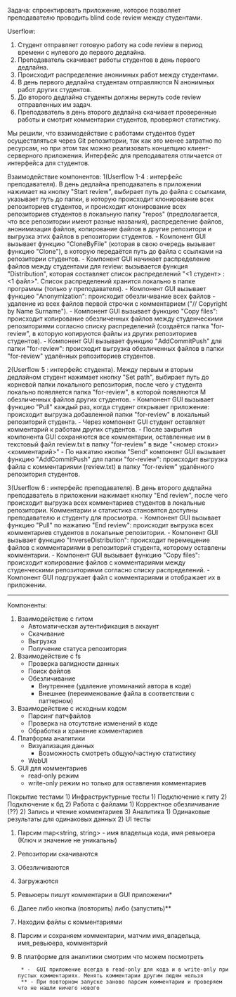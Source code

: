Задача: спроектировать приложение, которое позволяет преподавателю проводить blind code review между студентами.

Userflow:
1. Студент отправляет готовую работу на code review в период времени с нулевого до первого дедлайна.
2. Преподаватель скачивает работы студентов в день первого дедлайна.
3. Происходит распределение анонимных работ между студентами.
4. В день первого дедлайна студентам отправляются N анонимных работ других студентов.
5. До второго дедлайна студенты должны вернуть code review отправленных им задач.
6. Преподаватель в день второго дедлайна скачивает проверенные работы и смотрит комментарии студентов, проверяют статистику.

Мы решили, что взаимодействие с работами студентов будет осуществляться через Git репозитории, так как это менее затратно по ресурсам, но при этом так можно реализовать концепцию клиент-серверного приложения.
Интерфейс для преподавателя отличается от интерфейса для студентов.

Взаимодействие компонентов:
1(Userflow 1-4 : интерфейс преподавателя). В день дедлайна преподаватель в приложении нажимает на кнопку "Start review", выбирает путь до файла с ссылками, указывает путь до папки, в которую происходит клонирование всех репозиториев студентов, и происходит клонирование всех репозиториев студентов в локальную папку "repos" (предполагается, что все репозитории имеют разные названия), распределение файлов, анонимизация файлов, копирование файлов в другие репозитори и выгрузка этих файлов в репозитории студентов.
    - Компонент GUI вызывает функцию "CloneByFile" (которая в свою очередь вызывает функцию "Clone"), в которую передаётся путь до файла с ссылками на репозитории студентов.
    - Компонент GUI начинает распределение файлов между студентами для review: вызывается функция "Distribution", которая составляет список распределений "<1 студент> : <1 файл>". Список распределений хранится локально в папке программы (только у преподавателя).
    - Компонент GUI вызывает функцию "Anonymization": происходит обезличивание всех файлов - удаление из всех файлов первой строчки с комментарием ("// Copyright by Name Surname").
    - Компонент GUI вызывает функцию "Copy files": происходит копирование обезличенных файлов между студенческими репозиториями согласно списку распределений (создаётся папка "for-review", в которую копируются файлы из других репозиториев студентов).
    - Компонент GUI вызывает функцию "AddCommitPush" для папки "for-review": происходит выгрузка обезличенных файлов в папки "for-review" удалённых репозиториев студентов.

2(Userflow 5 : интерфейс студента). Между первым и вторым дедлайном студент нажимает кнопку "Set path", выбирает путь до корневой папки локального репозитория, после чего у студента локально появляется папка "for-review", в которой появляются M обезличенных файлов других студентов.
    - Компонент GUI вызывает функцию "Pull" каждый раз, когда студент открывает приложение: происходит выгрузка добавленной папки "for-review" в локальный репозиторий студента.
    - Через компонент GUI студент оставляет комментарий к работам других студентов.
    - После закрытия компонента GUI сохраняются все комментарии, оставленные им в текстовый файл review.txt в папку "for-review" в виде "<номер стоки> <комментарий>"
    - По нажатию кнопки "Send" компонент GUI вызывает функцию "AddCommitPush" для папки "for-review": происходит выгрузка файла с комментариями (review.txt) в папку "for-review" удалённого репозитория студентов.

3(Userflow 6 : интерфейс преподавателя). В день второго дедлайна преподаватель в приложении нажимает кнопку "End review", после чего происходит выгрузка всех комментариев студентов в локальные репозитории. Комментарии и статистика становятся доступны преподавателю и студенту для просмотра.
    - Компонент GUI вызывает функцию "Pull" по нажатию "End review": происходит выгрузка всех комментариев студентов в локальные репозитории.
    - Компонент GUI вызывает функцию "InverseDistribution": происходит перемещение файлов с комментариями в репозиторий студента, которому оставлены комментарии.
    - Компонент GUI вызывает функцию "Copy files": происходит копирование файлов с комментариями между студенческими репозиториями согласно списку распределений.
    - Компонент GUI подгружает файл с комментариями и отображает их в приложении.

------------------------------

Компоненты:
1) Взаимодействие с гитом
	- Автоматическая аутентификация в аккаунт
	- Скачивание
	- Выгрузка
	- Получение статуса репозитория	
2) Взаимодействие с fs
	- Проверка валидности данных
	- Поиск файлов
	- Обезличивание
		-  Внутреннее (удаление упоминаний автора в коде)
		- Внешнее (переименование файла в соответствии с паттерном) 
3) Взаимодействие с исходным кодом
	- Парсинг патчфайлов
	- Проверка на отсутствие изменений в коде
	- Обработка и хранение комментариев
4) Платформа аналитики
	- Визуализация данных 
		- Возможность смотреть общую/частную статистику 
	- WebUI
5) GUI для комментариев
	- read-only режим
	- write-only режим но только для оставления комментариев


Покрытие тестами
	1) Инфраструктурные тесты
			1) Подключение к гиту
			2) Подключение к бд
	2) Работа с файлами
		1) Корректное обезличивание (??)
		2) Запись и чтение комментариев
	3) Аналитика
		1) Одинаковые результаты для одинаковых данных
		2) UI тесты

1) Парсим map<string, string>  - имя владельца кода, имя ревьюера (Ключ и значение не уникальны)
2) Репозитории скачиваются
3) Обезличиваются
4) Загружаются
5) Ревьюеры пишут комментарии в GUI приложении*
6) Далее либо кнопка (повторить) либо (запустить)**
7) Находим файлы с комментариями
8) Парсим и сохраняем комментарии, матчим имя_владельца, имя_ревьюера, комментарий
9) В платформе для аналитики смотрим что можем посмотреть

		* -  GUI приложение всегда в read-only для кода и в write-only при пустых комментариях. Менять комментарии другим людям нельзя
		** - При повторном запуске заново парсим комментарии и проверяем что не нашли ничего нового
